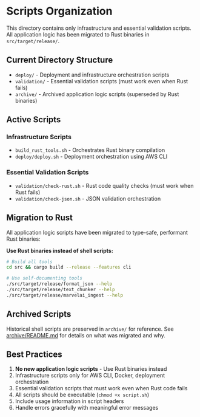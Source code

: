 # Scripts Organization

This directory contains only infrastructure and essential validation scripts.
All application logic has been migrated to Rust binaries in
`src/target/release/`.

## Current Directory Structure

- `deploy/` - Deployment and infrastructure orchestration scripts
- `validation/` - Essential validation scripts (must work even when Rust fails)
- `archive/` - Archived application logic scripts (superseded by Rust binaries)

## Active Scripts

### Infrastructure Scripts

- `build_rust_tools.sh` - Orchestrates Rust binary compilation
- `deploy/deploy.sh` - Deployment orchestration using AWS CLI

### Essential Validation Scripts

- `validation/check-rust.sh` - Rust code quality checks (must work when Rust
  fails)
- `validation/check-json.sh` - JSON validation orchestration

## Migration to Rust

All application logic scripts have been migrated to type-safe, performant Rust
binaries:

**Use Rust binaries instead of shell scripts:**

```bash
# Build all tools
cd src && cargo build --release --features cli

# Use self-documenting tools
./src/target/release/format_json --help
./src/target/release/text_chunker --help
./src/target/release/marvelai_ingest --help
```

## Archived Scripts

Historical shell scripts are preserved in `archive/` for reference. See
[archive/README.md](archive/README.md) for details on what was migrated and why.

## Best Practices

1. **No new application logic scripts** - Use Rust binaries instead
2. Infrastructure scripts only for AWS CLI, Docker, deployment orchestration
3. Essential validation scripts that must work even when Rust code fails
4. All scripts should be executable (`chmod +x script.sh`)
5. Include usage information in script headers
6. Handle errors gracefully with meaningful error messages
